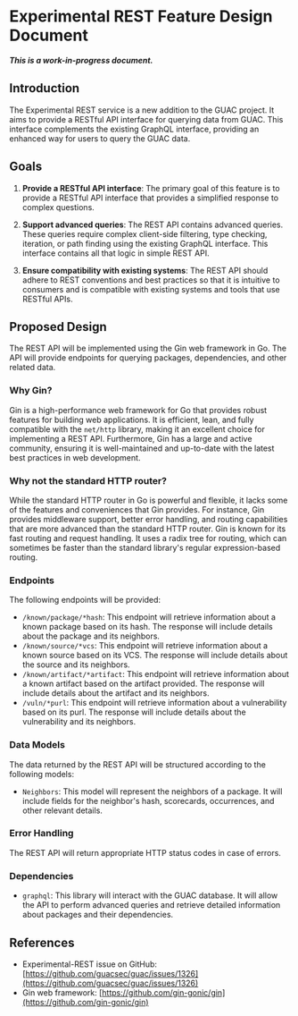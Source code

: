 # Experimental REST Feature Design Document

***This is a work-in-progress document.***
## Introduction

The Experimental REST service is a new addition to the GUAC project. It aims to provide a RESTful API interface for querying data from GUAC. This interface complements the existing GraphQL interface, providing an enhanced way for users to query the GUAC data.

## Goals

1. **Provide a RESTful API interface**: The primary goal of this feature is to provide a RESTful API interface that provides a simplified response to complex questions.

2. **Support advanced queries**: The REST API contains advanced queries. These queries require complex client-side filtering, type checking, iteration, or path finding using the existing GraphQL interface. This interface contains all that logic in simple REST API.

3. **Ensure compatibility with existing systems**: The REST API should adhere to REST conventions and best practices so that it is intuitive to consumers and is compatible with existing systems and tools that use RESTful APIs.

## Proposed Design

The REST API will be implemented using the Gin web framework in Go. The API will provide endpoints for querying packages, dependencies, and other related data.

### Why Gin?

Gin is a high-performance web framework for Go that provides robust features for building web applications. It is efficient, lean, and fully compatible with the `net/http` library, making it an excellent choice for implementing a REST API. Furthermore, Gin has a large and active community, ensuring it is well-maintained and up-to-date with the latest best practices in web development.

### Why not the standard HTTP router?

While the standard HTTP router in Go is powerful and flexible, it lacks some of the features and conveniences that Gin provides. For instance, Gin provides middleware support, better error handling, and routing capabilities that are more advanced than the standard HTTP router. Gin is known for its fast routing and request handling. It uses a radix tree for routing, which can sometimes be faster than the standard library's regular expression-based routing.

### Endpoints

The following endpoints will be provided:

- `/known/package/*hash`: This endpoint will retrieve information about a known package based on its hash. The response will include details about the package and its neighbors.
- `/known/source/*vcs`: This endpoint will retrieve information about a known source based on its VCS. The response will include details about the source and its neighbors.
- `/known/artifact/*artifact`: This endpoint will retrieve information about a known artifact based on the artifact provided. The response will include details about the artifact and its neighbors.
- `/vuln/*purl`: This endpoint will retrieve information about a vulnerability based on its purl. The response will include details about the vulnerability and its neighbors.

### Data Models

The data returned by the REST API will be structured according to the following models:

- `Neighbors`: This model will represent the neighbors of a package. It will include fields for the neighbor's hash, scorecards, occurrences, and other relevant details.

### Error Handling

The REST API will return appropriate HTTP status codes in case of errors.

### Dependencies

- `graphql`: This library will interact with the GUAC database. It will allow the API to perform advanced queries and retrieve detailed information about packages and their dependencies.

## References

- Experimental-REST issue on GitHub: [https://github.com/guacsec/guac/issues/1326](https://github.com/guacsec/guac/issues/1326)
- Gin web framework: [https://github.com/gin-gonic/gin](https://github.com/gin-gonic/gin)